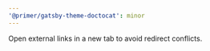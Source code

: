 ```yaml
---
'@primer/gatsby-theme-doctocat': minor
---
```


Open external links in a new tab to avoid redirect conflicts.

